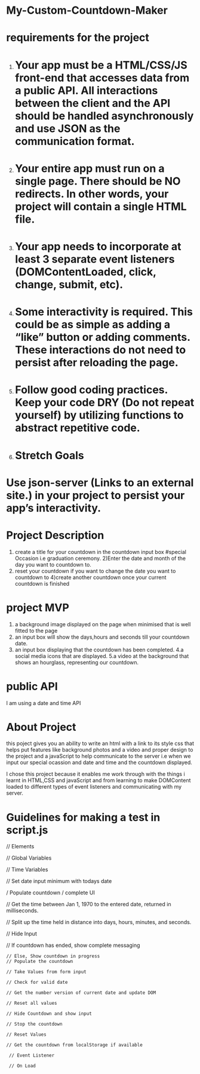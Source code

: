 # My-Custom-Countdown-Maker

# requirements for the project

1. # Your app must be a HTML/CSS/JS front-end that accesses data from a public API. All interactions between the client and the API should be handled asynchronously and use JSON as the communication format.
2. # Your entire app must run on a single page. There should be NO redirects. In other words, your project will contain a single HTML file.
3. # Your app needs to incorporate at least 3 separate event listeners (DOMContentLoaded, click, change, submit, etc).
4. # Some interactivity is required. This could be as simple as adding a “like” button or adding comments. These interactions do not need to persist after reloading the page.
5. # Follow good coding practices. Keep your code DRY (Do not repeat yourself) by utilizing functions to abstract repetitive code.
4. # Stretch Goals
# Use json-server (Links to an external site.) in your project to persist your app’s interactivity.

# Project Description
1) create a title for your countdown in the countdown input box #special Occasion i.e graduation ceremony.
2)Enter the date and month of the day  you want to countdown to.
3) reset your countdown if you want to change the date you want to countdown to
4)create another countdown once your current countdown is finished

# project MVP
1. a background image displayed on the page when minimised that is well fitted to the page
2. an input box will show the days,hours and seconds till your countdown date.
3. an input box displaying that the countdown has been completed.
4.a social media icons that are displayed.
5.a video at the background that shows an hourglass, representing our countdown.

# public API
I am using a date and time API

# About Project
this poject gives you an ability to write an html with a link to its style css that helps put features like background photos and a video and proper design to the project and a javaScript to help communicate to the server i.e when we input our special ocassion and date and time and the countdown displayed.

I chose this project because it enables me work through with the things i learnt in HTML,CSS and javaScript and from learning to make DOMContent loaded to different types of event listeners and communicating with my server.

# Guidelines for making a test in script.js
 // Elements

 // Global Variables 

 // Time Variables

 // Set date input minimum with todays date 

 / Populate countdown / complete UI 

  // Get the time between Jan 1, 1970 to the entered date, returned in milliseconds.  

  // Split up the time held in distance into days, hours, minutes, and seconds.  

   // Hide Input

   // If countdown has ended, show complete messaging

    // Else, Show countdown in progress  
    // Populate the countdown  

    // Take Values from form input

    // Check for valid date  

    // Get the number version of current date and update DOM  

    // Reset all values  

    // Hide Countdown and show input

    // Stop the countdown 

    // Reset Values 

    // Get the countdown from localStorage if available 

     // Event Listener 

     // On Load 

     

